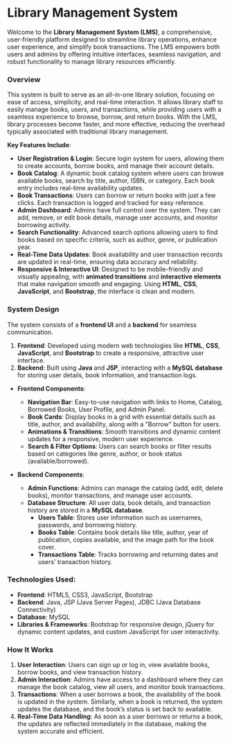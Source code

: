 # Library Management System

Welcome to the **Library Management System (LMS)**, a comprehensive, user-friendly platform designed to streamline library operations, enhance user experience, and simplify book transactions. The LMS empowers both users and admins by offering intuitive interfaces, seamless navigation, and robust functionality to manage library resources efficiently.

### Overview
This system is built to serve as an all-in-one library solution, focusing on ease of access, simplicity, and real-time interaction. It allows library staff to easily manage books, users, and transactions, while providing users with a seamless experience to browse, borrow, and return books. With the LMS, library processes become faster, and more effective, reducing the overhead typically associated with traditional library management.

**Key Features Include**:
- **User Registration & Login**: Secure login system for users, allowing them to create accounts, borrow books, and manage their account details.
- **Book Catalog**: A dynamic book catalog system where users can browse available books, search by title, author, ISBN, or category. Each book entry includes real-time availability updates.
- **Book Transactions**: Users can borrow or return books with just a few clicks. Each transaction is logged and tracked for easy reference.
- **Admin Dashboard**: Admins have full control over the system. They can add, remove, or edit book details, manage user accounts, and monitor borrowing activity.
- **Search Functionality**: Advanced search options allowing users to find books based on specific criteria, such as author, genre, or publication year.
- **Real-Time Data Updates**: Book availability and user transaction records are updated in real-time, ensuring data accuracy and reliability.
- **Responsive & Interactive UI**: Designed to be mobile-friendly and visually appealing, with **animated transitions** and **interactive elements** that make navigation smooth and engaging. Using **HTML**, **CSS**, **JavaScript**, and **Bootstrap**, the interface is clean and modern.

### System Design
The system consists of a **frontend UI** and a **backend** for seamless communication. 
1. **Frontend**: Developed using modern web technologies like **HTML**, **CSS**, **JavaScript**, and **Bootstrap** to create a responsive, attractive user interface.
2. **Backend**: Built using **Java** and **JSP**, interacting with a **MySQL database** for storing user details, book information, and transaction logs.

- **Frontend Components**:
   - **Navigation Bar**: Easy-to-use navigation with links to Home, Catalog, Borrowed Books, User Profile, and Admin Panel.
   - **Book Cards**: Display books in a grid with essential details such as title, author, and availability, along with a "Borrow" button for users.
   - **Animations & Transitions**: Smooth transitions and dynamic content updates for a responsive, modern user experience.
   - **Search & Filter Options**: Users can search books or filter results based on categories like genre, author, or book status (available/borrowed).

- **Backend Components**:
   - **Admin Functions**: Admins can manage the catalog (add, edit, delete books), monitor transactions, and manage user accounts.
   - **Database Structure**: All user data, book details, and transaction history are stored in a **MySQL database**. 
     - **Users Table**: Stores user information such as usernames, passwords, and borrowing history.
     - **Books Table**: Contains book details like title, author, year of publication, copies available, and the image path for the book cover.
     - **Transactions Table**: Tracks borrowing and returning dates and users' transaction history.

### Technologies Used:
- **Frontend**: HTML5, CSS3, JavaScript, Bootstrap
- **Backend**: Java, JSP (Java Server Pages), JDBC (Java Database Connectivity)
- **Database**: MySQL
- **Libraries & Frameworks**: Bootstrap for responsive design, jQuery for dynamic content updates, and custom JavaScript for user interactivity.

### How It Works
1. **User Interaction**: Users can sign up or log in, view available books, borrow books, and view transaction history.
2. **Admin Interaction**: Admins have access to a dashboard where they can manage the book catalog, view all users, and monitor book transactions.
3. **Transactions**: When a user borrows a book, the availability of the book is updated in the system. Similarly, when a book is returned, the system updates the database, and the book’s status is set back to available.
4. **Real-Time Data Handling**: As soon as a user borrows or returns a book, the updates are reflected immediately in the database, making the system accurate and efficient.


